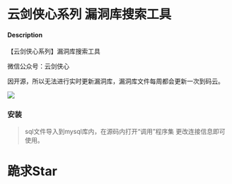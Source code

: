 # 云剑侠心系列 漏洞库搜索工具

#### Description
【云剑侠心系列】漏洞库搜索工具

微信公众号：云剑侠心

因开源，所以无法进行实时更新漏洞库，漏洞库文件每周都会更新一次到码云。

![](/258X258.jpg)

### 安装

> sql文件导入到mysql库内，在源码内打开“调用”程序集 更改连接信息即可使用。

# 跪求Star